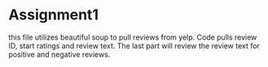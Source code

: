 # Assignment1
this file utilizes beautiful soup to pull reviews from yelp. Code pulls review ID, start ratings and review text. The last part will review the review text for positive and negative reviews.  

